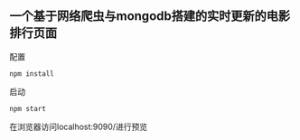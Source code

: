 ## 一个基于网络爬虫与mongodb搭建的实时更新的电影排行页面

配置
```
npm install 
```
启动
```
npm start
```
在浏览器访问localhost:9090/进行预览